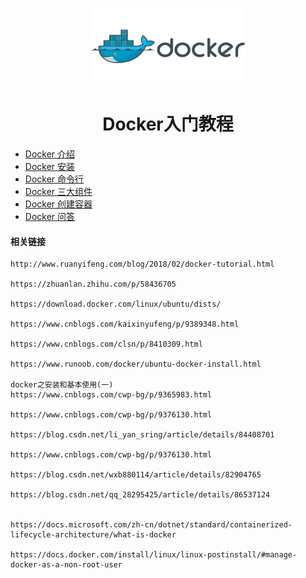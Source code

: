 
<p align="center">
<img width="250" align="center" src="Assets/bg2018020901.png"/>
</p>
<h1 align="center">Docker入门教程</h1>


* [Docker 介绍](/01.Introduction.md)
* [Docker 安装](/02.Install.md)
* [Docker 命令行](/03.Command_Line.md)
* [Docker 三大组件](/04.Containers_Images_Registries.md)
* [Docker 创建容器](/05.Create_Docker_Containers.md)
* [Docker 问答](/99.QA.md)










#### 相关链接
    http://www.ruanyifeng.com/blog/2018/02/docker-tutorial.html

    https://zhuanlan.zhihu.com/p/58436705

    https://download.docker.com/linux/ubuntu/dists/

    https://www.cnblogs.com/kaixinyufeng/p/9389348.html

    https://www.cnblogs.com/clsn/p/8410309.html

    https://www.runoob.com/docker/ubuntu-docker-install.html

    docker之安装和基本使用(一)
    https://www.cnblogs.com/cwp-bg/p/9365983.html

    https://www.cnblogs.com/cwp-bg/p/9376130.html

    https://blog.csdn.net/li_yan_sring/article/details/84408701

    https://www.cnblogs.com/cwp-bg/p/9376130.html

    https://blog.csdn.net/wxb880114/article/details/82904765

    https://blog.csdn.net/qq_28295425/article/details/86537124


    https://docs.microsoft.com/zh-cn/dotnet/standard/containerized-lifecycle-architecture/what-is-docker

    https://docs.docker.com/install/linux/linux-postinstall/#manage-docker-as-a-non-root-user
    
